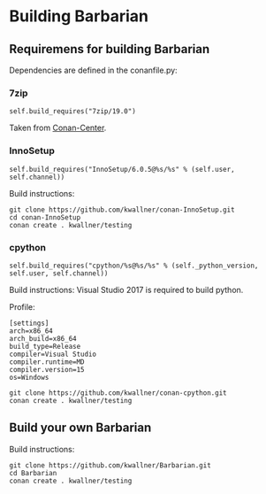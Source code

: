 # Building Barbarian

## Requiremens for building Barbarian

Dependencies are defined in the conanfile.py:

### 7zip

````
self.build_requires("7zip/19.0")
````

Taken from [Conan-Center](https://conan.io/center/).

### InnoSetup

````
self.build_requires("InnoSetup/6.0.5@%s/%s" % (self.user, self.channel))
````

Build instructions:
````shell
git clone https://github.com/kwallner/conan-InnoSetup.git
cd conan-InnoSetup
conan create . kwallner/testing
````

### cpython

````
self.build_requires("cpython/%s@%s/%s" % (self._python_version, self.user, self.channel))
````

Build instructions:
Visual Studio 2017 is required to build python.

Profile:
````
[settings]
arch=x86_64
arch_build=x86_64
build_type=Release
compiler=Visual Studio
compiler.runtime=MD
compiler.version=15
os=Windows
````

````shell
git clone https://github.com/kwallner/conan-cpython.git
conan create . kwallner/testing
````


## Build your own Barbarian

Build instructions:
```shell
git clone https://github.com/kwallner/Barbarian.git
cd Barbarian
conan create . kwallner/testing 
```